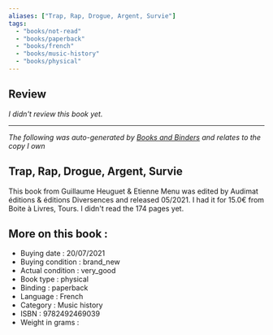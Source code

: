 ```yaml
---
aliases: ["Trap, Rap, Drogue, Argent, Survie"] 
tags: 
  - "books/not-read" 
  - "books/paperback" 
  - "books/french"
  - "books/music-history"
  - "books/physical"
---
```

## Review
_I didn't review this book yet._

---
_The following was auto-generated by [Books and Binders](Books%20and%20Binders.md) and relates to the copy I own_
## Trap, Rap, Drogue, Argent, Survie
This book from Guillaume Heuguet & Etienne Menu was edited by Audimat éditions & éditions Diversences and released 05/2021. I had it for 15.0€ from Boite à Livres, Tours. I didn't read the 174 pages yet.

## More on this book :
- Buying date : 20/07/2021
- Buying condition : brand_new
- Actual condition : very_good
- Book type : physical
- Binding : paperback
- Language : French
- Category : Music history
- ISBN : 9782492469039
- Weight in grams : 
